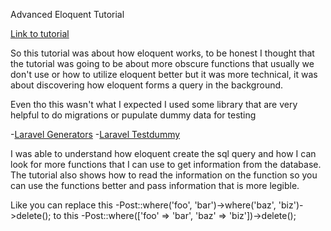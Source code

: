 
Advanced Eloquent Tutorial

[Link to tutorial](https://laracasts.com/series/advanced-eloquent)


So this tutorial was about how eloquent works, to be honest I thought that the tutorial was going to be about more obscure functions that usually we don't use or how to utilize eloquent better but it was more technical, it was about discovering how eloquent forms a query in the background.

Even tho this wasn't what I expected I used some library that are very helpful to do migrations or pupulate dummy data for testing

-[Laravel Generators](https://github.com/laracasts/Laravel-5-Generators-Extended)
-[Laravel Testdummy](https://github.com/laracasts/TestDummy)

I was able to understand how eloquent create the sql query and how I can look for more functions that I can use to get information from the database. The tutorial also shows how to read the information on the function so you can use the functions better and pass information that is more legible.

Like you can replace this 
-Post::where('foo', 'bar')->where('baz', 'biz')->delete();
to this
-Post::where(['foo' => 'bar', 'baz' => 'biz'])->delete();
